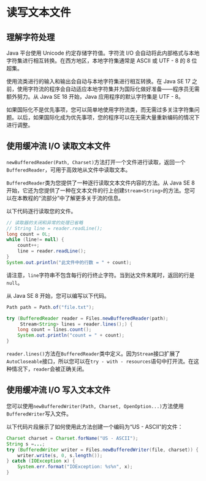 # 读写文本文件

## 理解字符处理

Java 平台使用 Unicode 约定存储字符值。字符流 I/O 会自动将此内部格式与本地字符集进行相互转换。在西方地区，本地字符集通常是 ASCII 或 UTF - 8 的 8 位超集。

使用流类进行的输入和输出会自动与本地字符集进行相互转换。在 Java SE 17 之前，使用字符流的程序会自动适应本地字符集并为国际化做好准备——程序员无需额外努力。从 Java SE 18 开始，Java 应用程序的默认字符集是 UTF - 8。

如果国际化不是优先事项，您可以简单地使用字符流类，而无需过多关注字符集问题。以后，如果国际化成为优先事项，您的程序可以在无需大量重新编码的情况下进行调整。

## 使用缓冲流 I/O 读取文本文件

`newBufferedReader(Path, Charset)`方法打开一个文件进行读取，返回一个`BufferedReader`，可用于高效地从文件中读取文本。

`BufferedReader`类为您提供了一种逐行读取文本文件内容的方法。从 Java SE 8 开始，它还为您提供了一种在文本文件的行上创建`Stream<String>`的方法。您可以在本教程的“流部分”中了解更多关于流的信息。

以下代码逐行读取您的文件。

```java
// 读取器的关闭和异常的处理已省略
// String line = reader.readLine(); 
long count = 0L; 
while (line!= null) {
    count++;
    line = reader.readLine(); 
} 
System.out.println("此文件中的行数 = " + count); 
```

请注意，`line`字符串不包含每行的行终止字符。当到达文件末尾时，返回的行是`null`。

从 Java SE 8 开始，您可以编写以下代码。

```java
Path path = Path.of("file.txt");

try (BufferedReader reader = Files.newBufferedReader(path);
     Stream<String> lines = reader.lines();) {
    long count = lines.count();
    System.out.println("count = " + count); 
} 
```

`reader.lines()`方法在`BufferedReader`类中定义。因为`Stream`接口扩展了`AutoCloseable`接口，所以您可以在`try - with - resources`语句中打开流。在这种情况下，`reader`会被正确关闭。

## 使用缓冲流 I/O 写入文本文件

您可以使用`newBufferedWriter(Path, Charset, OpenOption...)`方法使用`BufferedWriter`写入文件。

以下代码片段展示了如何使用此方法创建一个编码为“US - ASCII”的文件：

```java
Charset charset = Charset.forName("US - ASCII"); 
String s =...; 
try (BufferedWriter writer = Files.newBufferedWriter(file, charset)) {
    writer.write(s, 0, s.length()); 
} catch (IOException x) {
    System.err.format("IOException: %s%n", x); 
} 
```
